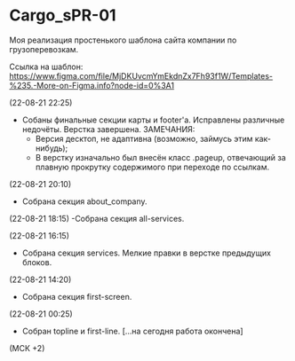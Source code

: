 # Cargo_sPR-01
Моя реализация простенького шаблона сайта компании по грузоперевозкам.

Ссылка на шаблон: https://www.figma.com/file/MjDKUvcmYmEkdnZx7Fh93f1W/Templates-%235.-More-on-Figma.info?node-id=0%3A1

(22-08-21 22:25)
- Собаны финальные секции карты и footer'а. Исправлены различные недочёты. Верстка завершена.
ЗАМЕЧАНИЯ:
   - Версия десктоп, не адаптивна (возможно, займусь этим как-нибудь);
   - В верстку изначально был внесён класс .pageup, отвечающий за плавную прокрутку содержимого при переходе по ссылкам.

(22-08-21 20:10)
- Собрана секция about_company.

(22-08-21 18:15)
-Собрана секция all-services.

(22-08-21 16:15)
- Собрана секция services. Мелкие правки в верстке предыдущих блоков.

(22-08-21 14:20)
- Собрана секция first-screen.

(22-08-21 00:25)
- Собран topline и first-line. [...на сегодня работа окончена]

(МСК +2)